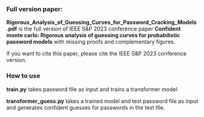 ### Full version paper:
**Rigorous_Analysis_of_Guessing_Curves_for_Password_Cracking_Models.pdf** is the full version of IEEE S&P 2023 conference paper **Confident monte carlo: Rigorous analysis of guessing curves for probabilistic password models** with missing proofs and complementary figures. 

If you want to cite this paper, please cite the IEEE S&P 2023 conference version.

### How to use

**train.py** takes password file as input and trains a transformer model. 

**transformer_guess.py** takes a trained model and test password file as input and generates confident guesses for passwords in the test file. 


<!--
**ConfidentMonteCarlo/ConfidentMonteCarlo** is a ✨ _special_ ✨ repository because its `README.md` (this file) appears on your GitHub profile.

Here are some ideas to get you started:

- 🔭 I’m currently working on ...
- 🌱 I’m currently learning ...
- 👯 I’m looking to collaborate on ...
- 🤔 I’m looking for help with ...
- 💬 Ask me about ...
- 📫 How to reach me: ...
- 😄 Pronouns: ...
- ⚡ Fun fact: ...
-->
